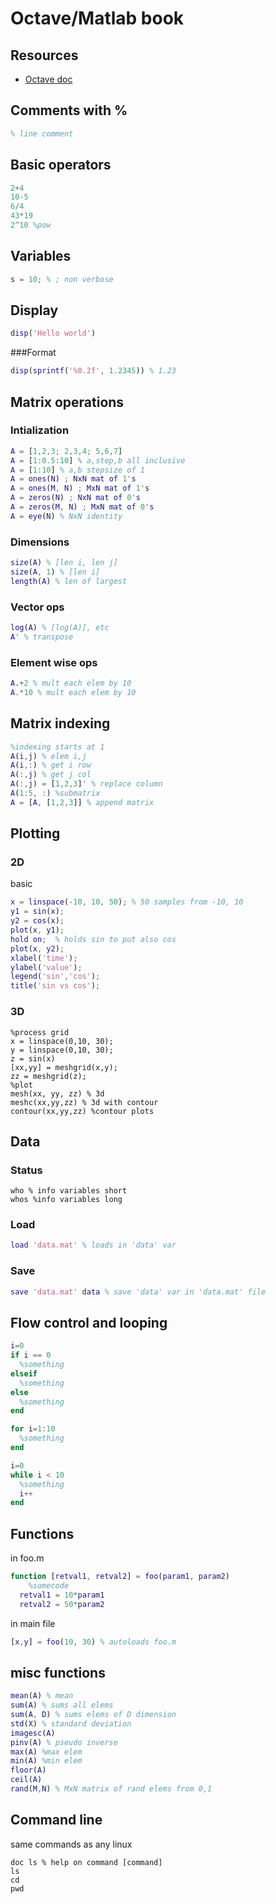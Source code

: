 # Octave/Matlab book

## Resources
* [Octave doc](https://www.gnu.org/software/octave/doc/interpreter/)

## Comments with %

```matlab
% line comment
```

## Basic operators

```matlab
2+4
10-5
6/4
43*19
2^10 %pow
```

## Variables

```matlab
s = 10; % ; non verbose
```

## Display

```matlab
disp('Hello world')
```

###Format

```matlab
disp(sprintf('%0.2f', 1.2345)) % 1.23
```

## Matrix operations

### Intialization

```matlab
A = [1,2,3; 2,3,4; 5,6,7]
A = [1:0.5:10] % a,step,b all inclusive
A = [1:10] % a,b stepsize of 1
A = ones(N) ; NxN mat of 1's
A = ones(M, N) ; MxN mat of 1's
A = zeros(N) ; NxN mat of 0's
A = zeros(M, N) ; MxN mat of 0's
A = eye(N) % NxN identity
```

### Dimensions

```matlab
size(A) % [len i, len j]
size(A, 1) % [len i]
length(A) % len of largest
```

### Vector ops

```matlab
log(A) % [log(A)], etc
A' % transpose
```

### Element wise ops

```matlab
A.+2 % mult each elem by 10
A.*10 % mult each elem by 10
```

## Matrix indexing

```matlab
%indexing starts at 1
A(i,j) % elem i,j
A(i,:) % get i row
A(:,j) % get j col
A(:,j) = [1,2,3]' % replace column
A(1:5, :) %submatrix
A = [A, [1,2,3]] % append matrix
```

## Plotting

### 2D

basic

```matlab
x = linspace(-10, 10, 50); % 50 samples from -10, 10
y1 = sin(x);
y2 = cos(x);
plot(x, y1);
hold on;  % holds sin to put also cos
plot(x, y2);
xlabel('time');
ylabel('value');
legend('sin','cos');
title('sin vs cos');
```

### 3D

```
%process grid
x = linspace(0,10, 30);
y = linspace(0,10, 30);
z = sin(x)
[xx,yy] = meshgrid(x,y);
zz = meshgrid(z);
%plot
mesh(xx, yy, zz) % 3d
meshc(xx,yy,zz) % 3d with contour
contour(xx,yy,zz) %contour plots
```

## Data

### Status

```
who % info variables short
whos %info variables long
```

### Load

```matlab
load 'data.mat' % loads in 'data' var
```

### Save

```matlab
save 'data.mat' data % save 'data' var in 'data.mat' file
```

## Flow control and looping

```matlab
i=0
if i == 0
  %something
elseif
  %something
else
  %something
end
```

```matlab
for i=1:10
  %something
end
```

```matlab
i=0
while i < 10
  %something
  i++
end
```

## Functions

in foo.m

```matlab
function [retval1, retval2] = foo(param1, param2)
	%somecode
  retval1 = 10*param1
  retval2 = 50*param2
```

in main file

```matlab
[x,y] = foo(10, 30) % autoloads foo.m
```

## misc functions

```matlab
mean(A) % mean
sum(A) % sums all elems
sum(A, D) % sums elems of D dimension
std(X) % standard deviation
imagesc(A)
pinv(A) % pseudo inverse
max(A) %max elem
min(A) %min elem
floor(A) 
ceil(A)
rand(M,N) % MxN matrix of rand elems from 0,1
```

## Command line

same commands as any linux

```
doc ls % help on command [command]
ls
cd
pwd
```